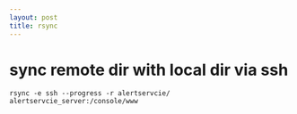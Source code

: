 ```yaml
---
layout: post
title: rsync
---
```


# sync remote dir with local dir via ssh

```
rsync -e ssh --progress -r alertservcie/ alertservcie_server:/console/www
```
